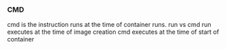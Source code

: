 ### CMD

cmd is the instruction runs at the time of container runs.
run vs cmd
run executes at the time of image creation 
cmd executes at the time of start of container